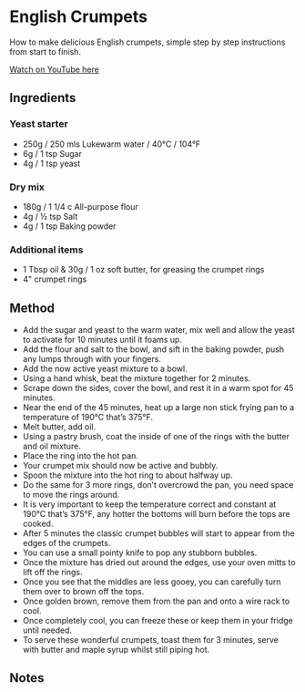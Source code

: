 # English Crumpets

How to make delicious English crumpets, simple step by step instructions from start to finish.

[Watch on YouTube here](https://youtu.be/ganHDnSz3yw)

## Ingredients

### Yeast starter

- 250g / 250 mls Lukewarm water / 40°C / 104°F
- 6g / 1 tsp Sugar
- 4g / 1 tsp yeast

### Dry mix

- 180g / 1 1/4 c All-purpose flour
- 4g / ½ tsp Salt
- 4g / 1 tsp Baking powder

### Additional items

- 1 Tbsp oil & 30g / 1 oz soft butter, for greasing the crumpet rings
- 4" crumpet rings

## Method

- Add the sugar and yeast to the warm water, mix well and allow the yeast to activate for 10 minutes until it foams up.
- Add the flour and salt to the bowl, and sift in the baking powder, push any lumps through with your fingers.
- Add the now active yeast mixture to a bowl.
- Using a hand whisk, beat the mixture together for 2 minutes.
- Scrape down the sides, cover the bowl, and rest it in a warm spot for 45 minutes.
- Near the end of the 45 minutes, heat up a large non stick frying pan to a temperature of 190°C that’s 375°F.
- Melt butter, add oil.
- Using a pastry brush, coat the inside of one of the rings with the butter and oil mixture.
- Place the ring into the hot pan.
- Your crumpet mix should now be active and bubbly.
- Spoon the mixture into the hot ring to about halfway up.
- Do the same for 3 more rings, don’t overcrowd the pan, you need space to move the rings around.
- It is very important to keep the temperature correct and constant at 190°C that’s 375°F, any hotter the bottoms will burn before the tops are cooked.
- After 5 minutes the classic crumpet bubbles will start to appear from the edges of the crumpets.
- You can use a small pointy knife to pop any stubborn bubbles.
- Once the mixture has dried out around the edges, use your oven mitts to lift off the rings.
- Once you see that the middles are less gooey, you can carefully turn them over to brown off the tops.
- Once golden brown, remove them from the pan and onto a wire rack to cool.
- Once completely cool, you can freeze these or keep them in your fridge until needed.
- To serve these wonderful crumpets, toast them for 3 minutes, serve with butter and maple syrup whilst still piping hot.

## Notes


<!--
    20230520: Make for the first time. Rise time was 75 minutes due to a call. Nice and bubbly mix. Heat cast iron skillet at 1000W, then reduce to 700W to bake.
    Yield: 5 crumpets using 2 4" rings.
    Next time, increase the water from 235ml to 250ml to make it a bit thiner. 
    
-->
